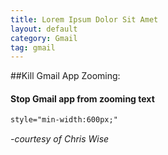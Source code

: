 ```yaml
---
title: Lorem Ipsum Dolor Sit Amet
layout: default
category: Gmail
tag: gmail
---
```


##Kill Gmail App Zooming:
####	  Stop Gmail app from zooming text
	  
```html
style="min-width:600px;"
```
<em>-courtesy of Chris Wise</em>